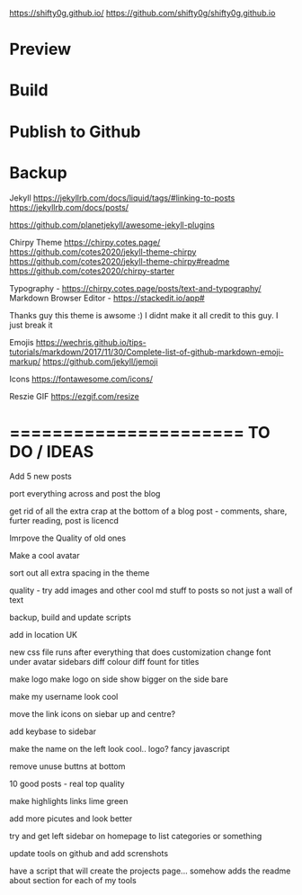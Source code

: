 
https://shifty0g.github.io/
https://github.com/shifty0g/shifty0g.github.io


# Preview 

# Build 

# Publish to Github

# Backup  



Jekyll
https://jekyllrb.com/docs/liquid/tags/#linking-to-posts
https://jekyllrb.com/docs/posts/

https://github.com/planetjekyll/awesome-jekyll-plugins


Chirpy Theme 
https://chirpy.cotes.page/
https://github.com/cotes2020/jekyll-theme-chirpy
https://github.com/cotes2020/jekyll-theme-chirpy#readme
https://github.com/cotes2020/chirpy-starter

Typography - https://chirpy.cotes.page/posts/text-and-typography/
Markdown Browser Editor - https://stackedit.io/app#


Thanks guy this theme is awsome :) I didnt make it all credit to this guy. I just break it 


Emojis 
https://wechris.github.io/tips-tutorials/markdown/2017/11/30/Complete-list-of-github-markdown-emoji-markup/
https://github.com/jekyll/jemoji

Icons
https://fontawesome.com/icons/

Reszie GIF
https://ezgif.com/resize







======================
TO DO / IDEAS
======================

Add 5 new posts

port everything across and post the blog

get rid of all the extra crap at the bottom of a blog post - comments, share, furter reading, post is licencd 

Imrpove the Quality of old ones 

Make a cool avatar

sort out all extra spacing in the theme 

quality - try add images and other cool md stuff to posts so not just a wall of text 

backup, build and update scripts

add in location UK 

new css file runs after everything that does customization
    change font under avatar
    sidebars diff colour
    diff fount for titles 


make logo
make logo on side show bigger  on the side bare

make my username look cool 

move the link icons on siebar up and centre?

add keybase to sidebar

make the name on the left look cool.. logo? fancy javascript

remove unuse buttns at bottom

10 good posts - real top quality

make highlights links lime green 

add more picutes and look better 

try and get left sidebar on homepage to list categories or something 

update tools on github and add screnshots


have a script that will create the projects page... somehow adds the readme about section for each of my tools 
